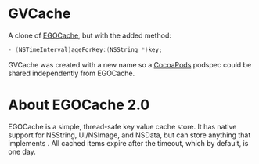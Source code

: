 # GVCache
A clone of [EGOCache](https://github.com/enormego/EGOCache), but with the added method:

```objective-c
- (NSTimeInterval)ageForKey:(NSString *)key;
```

GVCache was created with a new name so a [CocoaPods](http://cocoapods.org) podspec could be shared independently from EGOCache.

# About EGOCache 2.0
EGOCache is a simple, thread-safe key value cache store. It has native support for NSString, UI/NSImage, and NSData, but can store anything that implements <NSCoding>. All cached items expire after the timeout, which by default, is one day.
